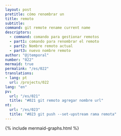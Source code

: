 ```yaml
---
layout: post
pretitle: cómo renombrar un
title: remoto
subtitle:
command: git remote rename current name
descriptors:
  - command: comando para gestionar remotos
  - part1: comando para renombrar el remoto
  - part2: Nombre remoto actual
  - part3: nuevo nombre remoto
author: "@jtemporal"
number: "022"
mermaid: true
permalink: "/es/022"
translations:
- lang: pt
  url: /projects/022
lang: "en"
pv:
  url: "/es/021"
  title: "#021 git remoto agregar nombre url"
nt:
  url: "/es/023"
  title: "#023 git push --set-upstream rama remota"
---
```


{% include mermaid-graphs.html %}